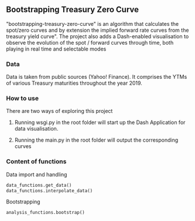 ## Bootstrapping Treasury Zero Curve

"bootstrapping-treasury-zero-curve" is an algorithm that calculates the spot/zero curves and by extension the implied forward rate curves from the treasury yield curve". The project also adds a Dash-enabled visualisation to observe the evolution of the spot / forward curves through time, both playing in real time and selectable modes

### Data
Data is taken from public sources (Yahoo! Finance). It comprises the YTMs of various Treasury maturities throughout the year 2019.

### How to use
There are two ways of exploring this project

1. Running wsgi.py in the root folder will start up the Dash Application for data visualisation.

2. Running the main.py in the root folder will output the corresponding curves

### Content of functions
Data import and handling
```python
data_functions.get_data()
data_functions.interpolate_data()
```

Bootstrapping
```python
analysis_functions.bootstrap()
```